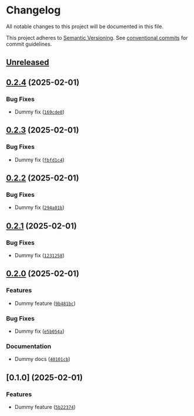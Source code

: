 # Changelog

All notable changes to this project will be documented in this file.

This project adheres to [Semantic Versioning](https://semver.org/spec/v2.0.0.html). See
[conventional commits](https://www.conventionalcommits.org/en/v1.0.0/) for commit guidelines.

## [Unreleased](https://github.com/afuetterer/test-release/compare/0.2.4...main)

<!-- releases -->

## [0.2.4](https://github.com/afuetterer/test-release/compare/0.2.3...0.2.4) (2025-02-01)

### Bug Fixes

- Dummy fix ([`169cde0`](https://github.com/afuetterer/test-release/commit/169cde0485828beb583829e190bab1ba8e5f6302))

## [0.2.3](https://github.com/afuetterer/test-release/compare/0.2.2...0.2.3) (2025-02-01)

### Bug Fixes

- Dummy fix ([`fbfd1c4`](https://github.com/afuetterer/test-release/commit/fbfd1c464b67a6ceb1cb4694ec5f1ac3b8b0bf1e))

## [0.2.2](https://github.com/afuetterer/test-release/compare/0.2.1...0.2.2) (2025-02-01)

### Bug Fixes

- Dummy fix ([`294a01b`](https://github.com/afuetterer/test-release/commit/294a01b4a2c219c1e631723f97d6499943b47349))

## [0.2.1](https://github.com/afuetterer/test-release/compare/0.2.0...0.2.1) (2025-02-01)

### Bug Fixes

- Dummy fix ([`1231258`](https://github.com/afuetterer/test-release/commit/123125820f05dadd214d7ed5a6af3bcdb54be3bc))

## [0.2.0](https://github.com/afuetterer/test-release/compare/0.1.0...0.2.0) (2025-02-01)

### Features

- Dummy feature
  ([`9b481bc`](https://github.com/afuetterer/test-release/commit/9b481bcc89e62a2eabb7437d5fc2f4f0d5e2c978))

### Bug Fixes

- Dummy fix ([`e5b054a`](https://github.com/afuetterer/test-release/commit/e5b054adc8e5062e70cb9b48877d0f3ea119556d))

### Documentation

- Dummy docs ([`40101cb`](https://github.com/afuetterer/test-release/commit/40101cbde89b916e4c6dc3e44692f6ed76404de1))

## [0.1.0] (2025-02-01)

### Features

- Dummy feature
  ([`5b22374`](https://github.com/afuetterer/test-release/commit/5b22374267dff79e2985b5fa5601656f45ab6b9c))
